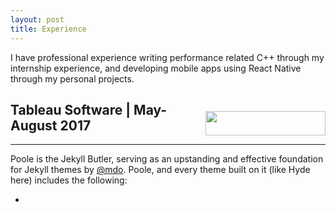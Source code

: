 ```yaml
---
layout: post
title: Experience
---
```


I have professional experience writing performance related C++ through my internship experience, and developing mobile apps using React Native through my personal projects.


<div>
    <p style="float: right;"><img src="https://connect.liveramp.com/public/destinations/show_logo/4009.png" height="39px" width="192px"></p>
    <h2>Tableau Software | May-August 2017</h2>
</div> <hr style="clear:both;">

Poole is the Jekyll Butler, serving as an upstanding and effective foundation for Jekyll themes by [@mdo](https://twitter.com/mdo). Poole, and every theme built on it (like Hyde here) includes the following:

* 
